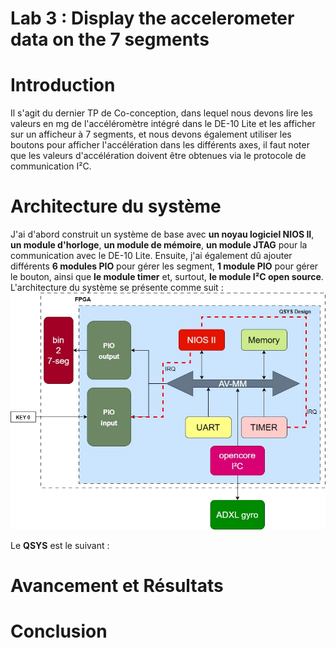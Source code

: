 # Lab 3 : Display the accelerometer data on the 7 segments
# Introduction
Il s'agit du dernier TP de Co-conception, dans lequel nous devons lire les valeurs en mg de l'accéléromètre intégré dans le DE-10 Lite 
et les afficher sur un afficheur à 7 segments, et nous devons également utiliser les boutons pour afficher l'accélération dans les différents axes, 
il faut noter que les valeurs d'accélération doivent être obtenues via le protocole de communication I²C.

# Architecture du système
J'ai d'abord construit un système de base avec **un noyau logiciel NIOS II**, **un module d'horloge**, **un module de mémoire**, **un module JTAG** pour la communication avec le DE-10 Lite.
Ensuite, j'ai également dû ajouter différents **6 modules PIO** pour gérer les segment, **1 module PIO** pour gérer le bouton, ainsi que **le module timer** et, surtout, **le module I²C open source**.
L'architecture du système se présente comme suit :
![image](https://github.com/ESN2022/GU_LAB3/blob/main/LAB3.jpg)

Le **QSYS** est le suivant :





# Avancement et Résultats

# Conclusion
